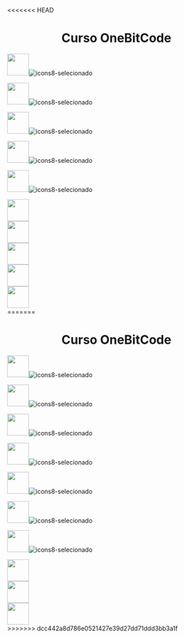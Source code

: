 <<<<<<< HEAD
<h1 align="center"> Curso OneBitCode</h1>
  <div>
  
  <img width="50" src="https://cdn.jsdelivr.net/gh/devicons/devicon/icons/html5/html5-original.svg"/>![icons8-selecionado](https://user-images.githubusercontent.com/113838517/207184745-e96f5a0e-878d-4a1c-85d8-8b0b71519b89.svg)
  
  </div>
  <div>
  
  <img width="50" src="https://cdn.jsdelivr.net/gh/devicons/devicon/icons/css3/css3-original.svg" />![icons8-selecionado](https://user-images.githubusercontent.com/113838517/207184745-e96f5a0e-878d-4a1c-85d8-8b0b71519b89.svg)
  
  </div>
  <div>
  
  <img width="50" src="https://cdn.jsdelivr.net/gh/devicons/devicon/icons/sass/sass-original.svg"/>![icons8-selecionado](https://user-images.githubusercontent.com/113838517/207184745-e96f5a0e-878d-4a1c-85d8-8b0b71519b89.svg)
  
  </div>
  <div>
  
  <img width="50" src="https://cdn.jsdelivr.net/gh/devicons/devicon/icons/bootstrap/bootstrap-original.svg" />![icons8-selecionado](https://user-images.githubusercontent.com/113838517/207184745-e96f5a0e-878d-4a1c-85d8-8b0b71519b89.svg)
  
  </div>
  <div>
  
  <img width="50" src="https://cdn.jsdelivr.net/gh/devicons/devicon/icons/javascript/javascript-original.svg"/>![icons8-selecionado](https://user-images.githubusercontent.com/113838517/207184745-e96f5a0e-878d-4a1c-85d8-8b0b71519b89.svg)
  
  </div>
  <div>
  
  <img width="50" src="https://cdn.jsdelivr.net/gh/devicons/devicon/icons/git/git-original.svg" />
  
  </div>
  <div>
  
  <img width="50" src="https://cdn.jsdelivr.net/gh/devicons/devicon/icons/react/react-original.svg" />
  
  </div>
  <div>
  
  <img width="50" src="https://cdn.jsdelivr.net/gh/devicons/devicon/icons/nodejs/nodejs-original.svg" />
  
  </div>
   <div>
  
  <img width="50" src="https://cdn.jsdelivr.net/gh/devicons/devicon/icons/mongodb/mongodb-original.svg" />
  
  </div>
   <div>
  
  <img width="50" src="https://cdn.jsdelivr.net/gh/devicons/devicon/icons/typescript/typescript-original.svg" />
  
  </div>
=======
<h1 align="center"> Curso OneBitCode</h1>
  <div>
  
  <img width="50" src="https://cdn.jsdelivr.net/gh/devicons/devicon/icons/html5/html5-original.svg"/>![icons8-selecionado](https://user-images.githubusercontent.com/113838517/207184745-e96f5a0e-878d-4a1c-85d8-8b0b71519b89.svg)
  
  </div>
  <div>
  
  <img width="50" src="https://cdn.jsdelivr.net/gh/devicons/devicon/icons/css3/css3-original.svg" />![icons8-selecionado](https://user-images.githubusercontent.com/113838517/207184745-e96f5a0e-878d-4a1c-85d8-8b0b71519b89.svg)
  
  </div>
  <div>
  
  <img width="50" src="https://cdn.jsdelivr.net/gh/devicons/devicon/icons/sass/sass-original.svg"/>![icons8-selecionado](https://user-images.githubusercontent.com/113838517/207184745-e96f5a0e-878d-4a1c-85d8-8b0b71519b89.svg)
  
  </div>
  <div>
  
  <img width="50" src="https://cdn.jsdelivr.net/gh/devicons/devicon/icons/bootstrap/bootstrap-original.svg" />![icons8-selecionado](https://user-images.githubusercontent.com/113838517/207184745-e96f5a0e-878d-4a1c-85d8-8b0b71519b89.svg)
  
  </div>
  <div>
  
  <img width="50" src="https://cdn.jsdelivr.net/gh/devicons/devicon/icons/javascript/javascript-original.svg"/>![icons8-selecionado](https://user-images.githubusercontent.com/113838517/207184745-e96f5a0e-878d-4a1c-85d8-8b0b71519b89.svg)
  
  </div>
  <div>
  
  <img width="50" src="https://cdn.jsdelivr.net/gh/devicons/devicon/icons/typescript/typescript-original.svg" />![icons8-selecionado](https://user-images.githubusercontent.com/113838517/207184745-e96f5a0e-878d-4a1c-85d8-8b0b71519b89.svg)
  
  </div>
  <div>
  
  <img width="50" src="https://cdn.jsdelivr.net/gh/devicons/devicon/icons/git/git-original.svg" />![icons8-selecionado](https://user-images.githubusercontent.com/113838517/207184745-e96f5a0e-878d-4a1c-85d8-8b0b71519b89.svg)
  
  </div>
  <div>
  
  <img width="50" src="https://cdn.jsdelivr.net/gh/devicons/devicon/icons/react/react-original.svg" />
  
  </div>
  <div>
  
  <img width="50" src="https://cdn.jsdelivr.net/gh/devicons/devicon/icons/nodejs/nodejs-original.svg" />
  
  </div>
   <div>
  
  <img width="50" src="https://cdn.jsdelivr.net/gh/devicons/devicon/icons/mongodb/mongodb-original.svg" />
  
  </div>
>>>>>>> dcc442a8d786e0521427e39d27dd71ddd3bb3a1f
